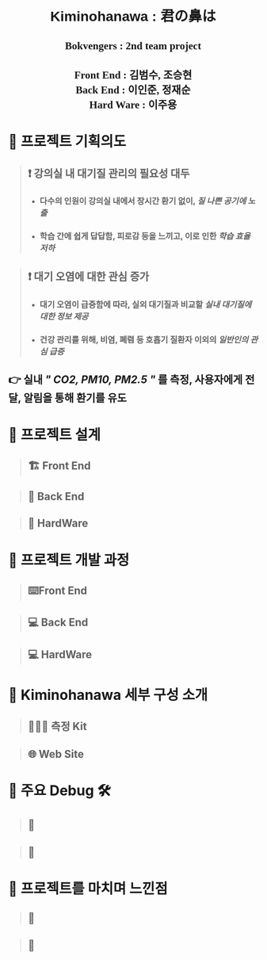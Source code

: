 <link href="https://fonts.googleapis.com/css?family=Bebas+Neue|Sawarabi+Mincho&display=swap" rel="stylesheet">
<link href="https://fonts.googleapis.com/css?family=Yeon+Sung:400" rel="stylesheet">

<h1 align="center" style = "font-family: 'Sawarabi Mincho', sans-serif">Kiminohanawa : 君の鼻は</h1>
<h2 align="center" style = "font-family: 'Bebas Neue', cursive">Bokvengers : 2nd team project</h2>

<h2 align="center" style = "font-family: 'Yeon SUng'">Front End : 김범수, 조승현<br>
Back End : 이인준, 정재순<br>
Hard Ware : 이주용</h2>

# 🔎 프로젝트 **기획의도**
> ## **❗️** 강의실 내 **대기질 관리의 필요성** 대두
> - ### 다수의 인원이 강의실 내에서 장시간 환기 없이, ***질 나쁜 공기에 노출***
> - ### 학습 간에 쉽게 답답함, 피로감 등을 느끼고, 이로 인한 ***학습 효율 저하***

> ## **❗️** **대기 오염에 대한 관심** 증가
> - ### 대기 오염이 급증함에 따라, 실외 대기질과 비교할 ***실내 대기질에 대한 정보 제공***
> - ### 건강 관리를 위해, 비염, 폐렴 등 호흡기 질환자 이외의 ***일반인의 관심 급증***

## **👉** 실내 ***" CO2, PM10, PM2.5 "*** 를 측정, 사용자에게 전달, 알림을 통해 환기를 유도

# **🔎** 프로젝트 **설계**
> ## **🏗️** Front End
<!-- > - ###  -->
> ## **🏢** Back End
<!-- > - ###  -->
> ## **🏢** HardWare
<!-- > - ###  -->

# **🔎** 프로젝트 **개발 과정**
> ## **⌨️**Front End
<!-- > - ###  -->
> ## **💻** Back End
<!-- > - ###  -->
> ## **💻** HardWare
<!-- > - ###  -->

# **🔎** Kiminohanawa **세부 구성 소개**
> ## **🔬🔭📡** 측정 Kit
<!-- > - ###  -->
> ## **🌐** Web Site
<!-- > - ###  -->

# **🔎** 주요 **Debug 🛠️**
> ## **🐞** 
<!-- > - ###  -->
> ## **🐞** 
<!-- > - ###  -->

# **🔎** 프로젝트를 마치며 **느낀점**
> ## **👊** 

> ## **👊** 
